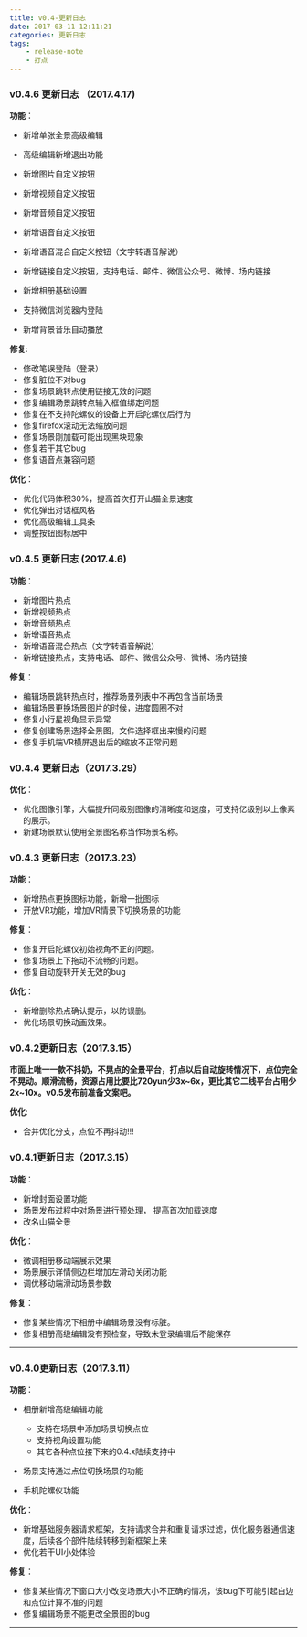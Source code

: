 ```yaml
---
title: v0.4-更新日志
date: 2017-03-11 12:11:21
categories: 更新日志
tags: 
    - release-note
    - 打点
---
```


### v0.4.6 更新日志 （2017.4.17)

**功能**：

* 新增单张全景高级编辑
* 高级编辑新增退出功能
* 新增图片自定义按钮
* 新增视频自定义按钮
* 新增音频自定义按钮
* 新增语音自定义按钮
* 新增语音混合自定义按钮（文字转语音解说）
* 新增链接自定义按钮，支持电话、邮件、微信公众号、微博、场内链接

* 新增相册基础设置
* 支持微信浏览器内登陆
* 新增背景音乐自动播放

**修复**:

* 修改笔误登陆（登录）
* 修复脏位不对bug
* 修复场景跳转点使用链接无效的问题
* 修复编辑场景跳转点输入框值绑定问题
* 修复在不支持陀螺仪的设备上开启陀螺仪后行为
* 修复firefox滚动无法缩放问题
* 修复场景刚加载可能出现黑块现象
* 修复若干其它bug
* 修复语音点兼容问题

**优化**：

* 优化代码体积30%，提高首次打开山猫全景速度
* 优化弹出对话框风格
* 优化高级编辑工具条
* 调整按钮图标居中


### v0.4.5 更新日志 (2017.4.6)

**功能**：

* 新增图片热点
* 新增视频热点
* 新增音频热点
* 新增语音热点
* 新增语音混合热点（文字转语音解说）
* 新增链接热点，支持电话、邮件、微信公众号、微博、场内链接

**修复**：

* 编辑场景跳转热点时，推荐场景列表中不再包含当前场景
* 编辑场景更换场景图片的时候，进度圆圈不对
* 修复小行星视角显示异常
* 修复创建场景选择全景图，文件选择框出来慢的问题
* 修复手机端VR横屏退出后的缩放不正常问题

### v0.4.4 更新日志（2017.3.29）

**优化**：

* 优化图像引擎，大幅提升同级别图像的清晰度和速度，可支持亿级别以上像素的展示。
* 新建场景默认使用全景图名称当作场景名称。


### v0.4.3 更新日志（2017.3.23）

**功能**：

* 新增热点更换图标功能，新增一批图标
* 开放VR功能，增加VR情景下切换场景的功能

**修复**：

* 修复开启陀螺仪初始视角不正的问题。
* 修复场景上下拖动不流畅的问题。
* 修复自动旋转开关无效的bug

**优化**： 

* 新增删除热点确认提示，以防误删。
* 优化场景切换动画效果。



### v0.4.2更新日志（2017.3.15）

**市面上唯一一款不抖奶，不晃点的全景平台，打点以后自动旋转情况下，点位完全不晃动。顺滑流畅，资源占用比要比720yun少3x~6x，更比其它二线平台占用少2x~10x。v0.5发布前准备文案吧。**

**优化**:

* 合并优化分支，点位不再抖动!!!

### v0.4.1更新日志（2017.3.15）

**功能**：

* 新增封面设置功能
* 场景发布过程中对场景进行预处理， 提高首次加载速度
* 改名山猫全景

**优化**：

* 微调相册移动端展示效果
* 场景展示详情侧边栏增加左滑动关闭功能
* 调优移动端滑动场景参数


**修复**：

* 修复某些情况下相册中编辑场景没有标脏。
* 修复相册高级编辑没有预检查，导致未登录编辑后不能保存

---

### v0.4.0更新日志（2017.3.11）


**功能**：

* 相册新增高级编辑功能
    - 支持在场景中添加场景切换点位
    - 支持视角设置功能
    - 其它各种点位接下来的0.4.x陆续支持中
* 场景支持通过点位切换场景的功能

* 手机陀螺仪功能

**优化**：

* 新增基础服务器请求框架，支持请求合并和重复请求过滤，优化服务器通信速度，后续各个部件陆续转移到新框架上来
* 优化若干UI小处体验

**修复**：

* 修复某些情况下窗口大小改变场景大小不正确的情况，该bug下可能引起白边和点位计算不准的问题
* 修复编辑场景不能更改全景图的bug
---